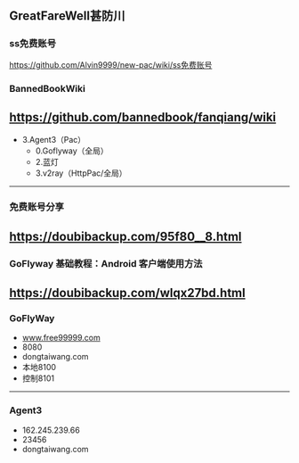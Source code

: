 ## GreatFareWell甚防川
### ss免费账号
https://github.com/Alvin9999/new-pac/wiki/ss免费账号
### BannedBookWiki
https://github.com/bannedbook/fanqiang/wiki
---
- 3.Agent3（Pac）
  - 0.Goflyway（全局）
  - 2.蓝灯
  - 3.v2ray（HttpPac/全局）
---
### 免费账号分享
https://doubibackup.com/95f80__8.html
---
### GoFlyway 基础教程：Android 客户端使用方法
https://doubibackup.com/wlqx27bd.html
---
### GoFlyWay
- www.free99999.com
- 8080
- dongtaiwang.com
- 本地8100
- 控制8101
---
### Agent3
- 162.245.239.66
- 23456
- dongtaiwang.com